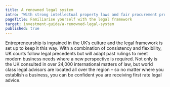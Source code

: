 ```yaml
---
title: A renowned legal system
intro: "With strong intellectual property laws and fair procurement procedures, the UK legal system is a globally renowned institution."
pageTitle: Familiarise yourself with the legal framework
target: investment-guide/a-renowned-legal-system
published: true
---
```


Entrepreneurship is ingrained in the UK’s culture and the legal framework is set up to keep it this way. With a combination of consistency and flexibility, UK courts follow legal precedents but will adapt past rulings to meet modern business needs where a new perspective is required. Not only is the UK consulted in over 24,000 international matters of law, but world class legal advisors are located all over the region – so no matter where you establish a business, you can be confident you are receiving first rate legal advice.
